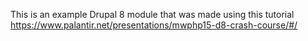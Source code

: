 This is an example Drupal 8 module that was made using this tutorial
https://www.palantir.net/presentations/mwphp15-d8-crash-course/#/
